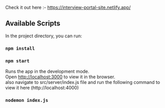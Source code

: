 Check it out here :- https://interview-portal-site.netlify.app/

## Available Scripts

In the project directory, you can run:

### `npm install`
### `npm start`

Runs the app in the development mode.<br />
Open [http://localhost:3000](http://localhost:3000) to view it in the browser.
<br />
also navigate to src/server/index.js file and run the following command to view it here (http://localhost:4000)
### `nodemon index.js`

